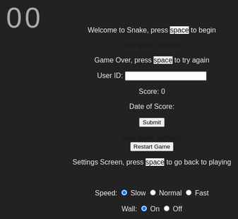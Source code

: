 <style>
    html, body {
    background: #222;
    font-family: 'Press Start 2P', Arial, sans-serif;
    font-size: 16px;
    color: #eee;
    }

    #board {
    position: relative;
    top: 50%;
    left: 50%;
    transform: translate(-50%, -50%);
    width: 600px;
    height: 400px;
    background: #222;
    border: 5px solid #eee;
    }

    #board::before {
    content: "";
    position: relative;
    top: 0;
    left: 50%;
    height: 100%;
    width:0%;
    border-left: 5px dashed #eee;
    transform: translate(-50%, 0%);
    }

    .paddle {
    height: 80px;
    width:10px;
    background: #eee;
    position: relative;
    }

    #paddle-1 {
    top: 160px;
    left: 20px;
    }

    #paddle-2 {
    top: 160px;
    right: 20px;
    }

    #ball {
    width: 10px;
    height: 10px;
    position: relative;
    background: #eee;
    top: 190px;
    left: 40px;
    z-index: 1;
    }

    .score {
      font-size: 4rem;
      color: #aaa;
      position: absolute;
      top: 10px;
    }
    #score1 {
      left: 150px;
    }

    #score-2 {
    left: 360px;
    }
  </style>
</head>
<body>
  <div class="container bg-secondary" style="text-align:center;">
        <!-- Main Menu -->
        <div id="menu" class="py-4 text-light">
            <p>Welcome to Snake, press <span style="background-color: #FFFFFF; color: #000000">space</span> to begin</p>
            <a id="new_game" class="link-alert">new game</a>
            <a id="setting_menu" class="link-alert">settings</a>
        </div>
        <!-- Game Over -->
        <div id="gameover" class="py-4 text-light">
            <p>Game Over, press <span style="background-color: #FFFFFF; color: #000000">space</span> to try again</p>
            <form action="javascript:create_user()">
                <p><label>
                    User ID:
                    <input type="text" name="username" id="username" required>
                </label></p>
                <p><label>
                    Score:
                    <span name="score" id="score">0</span>
                </label></p>
                <p><label>
                    Date of Score:
                    <span type="date" name="dos" id="dos"></span>
                </label></p>
                <p>
                    <button onclick="alert('Your score has been posted!')">Submit</button>
                </p>
            </form>
            <a id="new_game1" class="link-alert">new game</a>
            <a id="setting_menu1" class="link-alert">settings</a>
        </div>
        <!-- Play Screen -->
        <div id="empty-space"></div>
        <div id="pong-container" style="text-align:center;">
          <canvas id="canvas"></canvas>
          <div class="score" id="score1">0</div>
          <div class="score" id="score2">0</div>
          <button id="restartButton">Restart Game</button>
        </div>
                <!-- Settings Screen -->
        <div id="setting" class="py-4 text-light">
            <p>Settings Screen, press <span style="background-color: #FFFFFF; color: #000000">space</span> to go back to playing</p>
            <br>
            <p>Speed:
                <input id="speed1" type="radio" name="speed" value="120" checked/>
                <label for="speed1">Slow</label>
                <input id="speed2" type="radio" name="speed" value="75"/>
                <label for="speed2">Normal</label>
                <input id="speed3" type="radio" name="speed" value="35"/>
                <label for="speed3">Fast</label>
            </p>
            <p>Wall:
                <input id="wallon" type="radio" name="wall" value="1" checked/>
                <label for="wallon">On</label>
                <input id="walloff" type="radio" name="wall" value="0"/>
                <label for="walloff">Off</label>
            </p>
        </div>
  </div>

<script>
  const canvas = document.getElementById('canvas');
  const ctx = canvas.getContext('2d');
  const ballSize = 5;

  // Set the canvas width and height
  canvas.width = 600;
  canvas.height = 400;

  // Set the initial ball position and velocity
  let ballX, ballY, ballSpeedX, ballSpeedY;
  resetBall();


  // Set the initial paddle positions
  let paddle1Y = canvas.height / 2 - 40;
  let paddle2Y = canvas.height / 2 - 40;

  // Set the paddle dimensions
  const paddleWidth = 10;
  const paddleHeight = 80;

  // Set the initial scores
  let scorePlayer1 = 0;
  let scorePlayer2 = 0;

  // Define the score limit
  const scoreLimit = 10;

  // Get the score elements
  const score1 = document.getElementById('score1');
  const score2 = document.getElementById('score2');

  // Restart
  const restartButton = document.getElementById('restartButton');
  restartButton.addEventListener('click', restart);

  // Draw the paddles and ball on the canvas
  function drawPaddlesAndBall() {
    // Clear the canvas
    ctx.clearRect(0, 0, canvas.width, canvas.height);
    // Draw the paddles
    ctx.fillStyle = '#fff';
    ctx.fillRect(0 + 10, paddle1Y, paddleWidth, paddleHeight);
    ctx.fillRect(canvas.width - paddleWidth - 10, paddle2Y, paddleWidth, paddleHeight);

    // Draw the ball
    ctx.beginPath();
    ctx.fillStyle = '#fff';
    ctx.arc(ballX, ballY, ballSize, 0, Math.PI * 2);
    ctx.fill();
  }


  // Update the ball position and check for collisions
  function moveBall() {
    ballX += ballSpeedX;
    ballY += ballSpeedY;
    // Check for collisions with the top and bottom walls
    if (ballY - ballSize < 0 || ballY + ballSize > canvas.height) {
      ballSpeedY = -ballSpeedY;
    }
    // Check for collisions with the paddles
    if (ballX - ballSize < paddleWidth + 10 && ballY > paddle1Y && ballY < paddle1Y + paddleHeight) {
      ballSpeedX = -ballSpeedX;
      let deltaY = ballY - (paddle1Y + paddleHeight / 2);
      ballSpeedY = deltaY * 0.35;
    } else if (ballX + ballSize > canvas.width - paddleWidth - 10 && ballY > paddle2Y && ballY < paddle2Y + paddleHeight) {
      ballSpeedX = -ballSpeedX;
      let deltaY = ballY - (paddle2Y + paddleHeight / 2);
      ballSpeedY = deltaY * 0.35;
    }

    // Check for a goal scored by player 1
    if (ballX - ballSize < 0) {
      scorePlayer2++;
      resetBall();
    }

    // Check for a goal scored by player 2
    if (ballX + ballSize > canvas.width) {
      scorePlayer1++;
      resetBall();
    }
  }

  // Reset the ball to the center of the canvas
  function resetBall() {
    ballX = canvas.width / 2;
    ballY = canvas.height / 2;
    ballSpeedX = Math.random() < 0.5 ? -5 : 5;
    ballSpeedY = Math.random() * 4 - 2;
  }

  // Update the paddle positions based on the user input
  function movePaddles() {
    // Move the first paddle (player 1)
    if (wPressed) {
    paddle1Y -= 5;
    } else if (sPressed) {
    paddle1Y += 5;
    }
    // Move the second paddle (player 2)
    if (upPressed) {
      paddle2Y -= 5;
    } else if (downPressed) {
      paddle2Y += 5;
    }

    // Make sure the paddles don't move off the screen
    if (paddle1Y < 0) {
      paddle1Y = 0;
    } else if (paddle1Y + paddleHeight > canvas.height) {
      paddle1Y = canvas.height - paddleHeight;
    }

    if (paddle2Y < 0) {
      paddle2Y = 0;
    } else if (paddle2Y + paddleHeight > canvas.height) {
      paddle2Y = canvas.height - paddleHeight;
    }
  }

  // Check for the game end
  function checkGameEnd() {
    // Check if player 1 has won
    if (scorePlayer1 >= scoreLimit) {
      if(confirm('Do you want to play again?')){
      restart();
      } else {
      window.close();
      }
    }
    // Check if player 2 has won
    if (scorePlayer2 >= scoreLimit) {
      if(confirm('Do you want to play again?')){
      restart();
      } else {
      window.close();
      }
    }
  }

  // Main game loop
  function gameLoop() {
    drawPaddlesAndBall();
    moveBall();
    movePaddles();
    checkGameEnd();
    // Update the score display
    score1.textContent = scorePlayer1;
    score2.textContent = scorePlayer2;
    requestAnimationFrame(gameLoop);
  }

  // Detect user input
  let wPressed = false;
  let sPressed = false;
  let upPressed = false;
  let downPressed = false;

  document.addEventListener('keydown', (event) => {
  if (event.key === 'w') {
  wPressed = true;
  } else if (event.key === 's') {
  sPressed = true;
  } else if (event.key === 'ArrowUp') {
  upPressed = true;
  } else if (event.key === 'ArrowDown') {
  downPressed = true;
  }
  });

  document.addEventListener('keyup', (event) => {
  if (event.key === 'w') {
  wPressed = false;
  } else if (event.key === 's') {
  sPressed = false;
  } else if (event.key === 'ArrowUp') {
  upPressed = false;
  } else if (event.key === 'ArrowDown') {
  downPressed = false;
  }
  });

  // Start the game loop
  gameLoop();

  const button_new_game = document.getElementById("new_game");

  function restart() {
    // Reset the scores
    scorePlayer1 = 0;
    scorePlayer2 = 0;

    let ballX = canvas.width / 2;
    let ballY = canvas.height / 2;
    let ballSpeedX = Math.random() < 0.5 ? -5 : 5;
    let ballSpeedY = Math.random() * 4 - 2;
    // Reset the ball and paddles
    resetBall();
    paddle1Y = canvas.height / 2 - 40;
    paddle2Y = canvas.height / 2 - 40;

    // Restart the game loop
    gameLoop();
  }

</script>

</body>
</html> 
